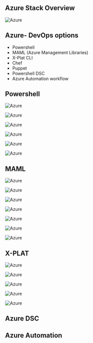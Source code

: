 Azure Stack Overview
---------------------

![Azure](../images/cloud/AzureStack.png)



Azure- DevOps options
-------------------

- Powershell
- MAML (Azure Management Libraries)
- X-Plat CLI
 - Chef
 - Puppet
- Powershell DSC
- Azure Automation workflow


Powershell
----------
![Azure](../images/cloud/azure/azure1.png)



![Azure](../images/cloud/azure/azure2.png)



![Azure](../images/cloud/azure/azure3.png)



![Azure](../images/cloud/azure/azure4.png)



![Azure](../images/cloud/azure/azure5.png)



![Azure](../images/cloud/azure/azure6.png)


MAML
----
![Azure](../images/cloud/azure/azure7.png)



![Azure](../images/cloud/azure/azure8.png)



![Azure](../images/cloud/azure/azure9.png)



![Azure](../images/cloud/azure/azure10.png)



![Azure](../images/cloud/azure/azure11.png)



![Azure](../images/cloud/azure/azure12.png)



![Azure](../images/cloud/azure/azure15.png)


X-PLAT
------
![Azure](../images/cloud/azure/azure13.png)



![Azure](../images/cloud/azure/azure17.png)



![Azure](../images/cloud/azure/azure18.png)



![Azure](../images/cloud/azure/azure19.png)



![Azure](../images/cloud/azure/azure20.png)



Azure DSC
---------



Azure Automation
----------------


